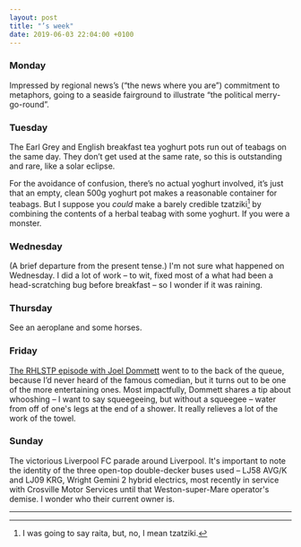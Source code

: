 ```yaml
---
layout: post
title: "’s week"
date: 2019-06-03 22:04:00 +0100
---
```


### Monday

Impressed by regional news’s (“the news where you are”) commitment to metaphors, going to a seaside fairground to illustrate “the political merry-go-round”.

### Tuesday

The Earl Grey and English breakfast tea yoghurt pots run out of teabags on the same day. They don’t get used at the same rate, so this is outstanding and rare, like a solar eclipse.

For the avoidance of confusion, there’s no actual yoghurt involved, it’s just that an empty, clean 500g yoghurt pot makes a reasonable container for teabags. But I suppose you *could* make a barely credible tzatziki[^raita] by combining the contents of a herbal teabag with some yoghurt. If you were a monster.

### Wednesday

(A brief departure from the present tense.) I'm not sure what happened on Wednesday. I did a lot of work – to wit, fixed most of a what had been a head-scratching bug before breakfast – so I wonder if it was raining.

### Thursday 

See an aeroplane and some horses.

### Friday

[The RHLSTP episode with Joel Dommett](https://www.comedy.co.uk/podcasts/richard_herring_lst_podcast/rhlstp_211_joel_dommett/) went to to the back of the queue, because I’d never heard of the famous comedian, but it turns out to be one of the more entertaining ones. Most impactfully, Dommett shares a tip about whooshing – I want to say squeegeeing, but without a squeegee – water from off of one's legs at the end of a shower. It really relieves a lot of the work of the towel.

### Sunday

The victorious Liverpool FC parade around Liverpool. It's important to note the identity of the three open-top double-decker buses used – LJ58 AVG/K and LJ09 KRG, Wright Gemini 2 hybrid electrics, most recently in service with Crosville Motor Services until that Weston-super-Mare operator's demise. I wonder who their current owner is.

<hr class="hr" />

[^raita]: I was going to say raita, but, no, I mean tzatziki.
